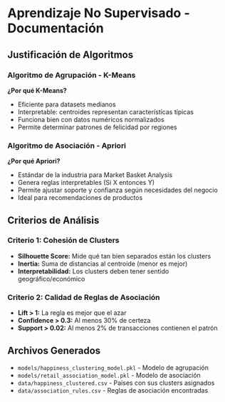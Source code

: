 # Aprendizaje No Supervisado - Documentación

## Justificación de Algoritmos

### Algoritmo de Agrupación - K-Means
**¿Por qué K-Means?**
- Eficiente para datasets medianos
- Interpretable: centroides representan características típicas
- Funciona bien con datos numéricos normalizados
- Permite determinar patrones de felicidad por regiones

### Algoritmo de Asociación - Apriori
**¿Por qué Apriori?**
- Estándar de la industria para Market Basket Analysis
- Genera reglas interpretables (Si X entonces Y)
- Permite ajustar soporte y confianza según necesidades del negocio
- Ideal para recomendaciones de productos

## Criterios de Análisis

### Criterio 1: Cohesión de Clusters
- **Silhouette Score:** Mide qué tan bien separados están los clusters
- **Inertia:** Suma de distancias al centroide (menor es mejor)
- **Interpretabilidad:** Los clusters deben tener sentido geográfico/económico

### Criterio 2: Calidad de Reglas de Asociación
- **Lift > 1:** La regla es mejor que el azar
- **Confidence > 0.3:** Al menos 30% de certeza
- **Support > 0.02:** Al menos 2% de transacciones contienen el patrón

## Archivos Generados
- `models/happiness_clustering_model.pkl` - Modelo de agrupación
- `models/retail_association_model.pkl` - Modelo de asociación
- `data/happiness_clustered.csv` - Países con sus clusters asignados
- `data/association_rules.csv` - Reglas de asociación encontradas